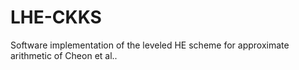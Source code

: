 # LHE-CKKS
Software implementation of the leveled HE scheme for approximate arithmetic of Cheon et al..
